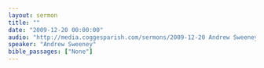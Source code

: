```yaml
---
layout: sermon
title: ""
date: "2009-12-20 00:00:00"
audio: "http://media.coggesparish.com/sermons/2009-12-20 Andrew Sweeney.mp3"
speaker: "Andrew Sweeney"
bible_passages: ["None"]
---
```

